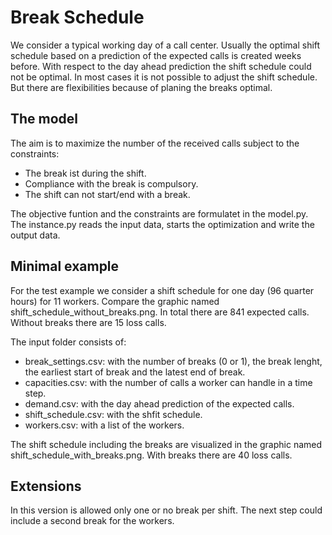 # Break Schedule
We consider a typical working day of a call center. Usually the optimal shift schedule based on a prediction of the expected calls is created weeks before. With respect to the day ahead prediction the shift schedule could not be optimal. In most cases it is not possible to adjust the shift schedule. But there are flexibilities because of planing the breaks optimal. 

## The model
The aim is to maximize the number of the received calls subject to the constraints:
* The break ist during the shift.
* Compliance with the break is compulsory.
* The shift can not start/end with a break.

The objective funtion and the constraints are formulatet in the model.py. The instance.py reads the input data, starts the optimization and write the output data. 

## Minimal example
For the test example we consider a shift schedule for one day (96 quarter hours) for 11 workers. Compare the graphic named shift_schedule_without_breaks.png. In total there are 841 expected calls. Without breaks there are 15 loss calls. 

 The input folder consists of:
* break_settings.csv: with the number of breaks (0 or 1), the break lenght, the earliest start of break and the latest end of break.
* capacities.csv: with the number of calls a worker can handle in a time step.
* demand.csv: with the day ahead prediction of the expected calls.
* shift_schedule.csv: with the shfit schedule.
* workers.csv: with a list of the workers.

The shift schedule including the breaks are visualized in the graphic named shift_schedule_with_breaks.png. With breaks there are 40 loss calls. 

## Extensions
In this version is allowed only one or no break per shift. The next step could include a second break for the workers.    